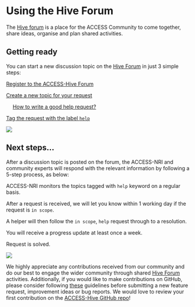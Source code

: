 # Using the Hive Forum

The <a href="https://forum.access-hive.org.au" target="_blank">Hive forum</a> is a place for the ACCESS Community to come together, share ideas, organise and plan shared activities.

## Getting ready

You can start a new discussion topic on the <a href="https://forum.access-hive.org.au" target="_blank">Hive Forum</a> in just 3 simple steps: 

<i class="fa-regular fa-square-check nri-link-color with-padding"></i> <a href="https://forum.access-hive.org.au/docs?topic=884" class="checklist-item bold"> Register to the ACCESS-Hive Forum </a>

<i class="fa-regular fa-square-plus nri-link-color with-padding"></i> <a href="https://forum.access-hive.org.au/docs?topic=790" class="checklist-item bold"> Create a new topic for your request </a>

&emsp; <i class="fa-regular fa-lightbulb nri-orange-color with-padding"></i> <a href="https://forum.access-hive.org.au/docs?topic=790" class="checklist-item small-txt"> How to write a good help request? </a>

<i class="fa-solid fa-tag nri-link-color with-padding fa-sm"></i> <a href="https://forum.access-hive.org.au/docs?topic=846" class="checklist-item bold"> Tag the request with the label `help` </a>

<img class="white-background with-padding with-border" src="/assets/ask-on-forum-diagram.png">

## Next steps...

After a discussion topic is posted on the forum, the ACCESS-NRI and community experts will respond with the relevant information by following a 5-step process, as below: 

<i class="fa-solid fa-magnifying-glass nri-orange-color with-padding fa-sm"></i> ACCESS-NRI monitors the topics tagged with `help` keyword on a regular basis.

<i class="fa-solid fa-hourglass-start nri-orange-color with-padding fa-sm"></i> After a request is received, we will let you know within 1 working day if the request is `in scope`. 

<i class="fa-solid fa-users nri-orange-color with-padding fa-sm"></i> A helper will then follow the `in scope`, `help` request through to a resolution. 

<i class="fa-solid fa-calendar-week nri-orange-color with-padding fa-sm"></i> You will receive a progress update at least once a week. 

<i class="fa-regular fa-circle-check nri-green-color with-padding fa-sm"></i> Request is solved. 

<img class="white-background with-border" src="/assets/access-nri-support.png">

We highly appreciate any contributions received from our community and do our best to engage the wider community through shared <a href="https://forum.access-hive.org.au" target="_blank">Hive Forum</a> activities. Additionally, if you would like to make contributions on GitHub, please consider following <a href="/about/contribute/contribute_on_github">these</a> guidelines before submitting a new feature request, improvement ideas or bug reports. We would love to review your first contribution on the <a href="https://github.com/ACCESS-Hive/access-hive.github.io/">ACCESS-Hive GitHub repo</a>!  
